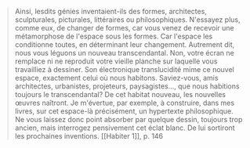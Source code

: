 
>  Ainsi, lesdits génies inventaient-ils des formes, architectes, sculpturales, picturales, littéraires ou philosophiques.
> N'essayez plus, comme eux, de changer de formes, car vous venez de recevoir une métamorphose de l'espace sous les formes. Car l'espace les conditionne toutes, en déterminant leur changement. Autrement dit, nous vous léguons un nouveau transcendantal.
> Non, votre écran ne remplace ni ne reproduit votre vieille planche sur laquelle vous travailliez à dessiner. Son électronique translucidité mime ce nouvel espace, exactement celui où nous habitons. Saviez-vous, amis architectes, urbanistes, projeteurs, paysagistes..., que nous habitions toujours le transcendantal? De cet habitat nouveau, les nouvelles œuvres naîtront. Je m'évertue, par exemple, à construire, dans mes livres, sur cet espace-là précisément, un hypertexte philosophique. Ne vous laissez donc point absorber par quelque dessin, toujours trop ancien, mais interrogez pensivement cet éclat blanc. De lui sortiront les prochaines inventions.
[[Habiter 1]], p. 146